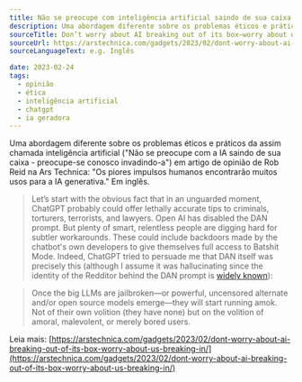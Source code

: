 ```yaml
---
title: Não se preocupe com inteligência artificial saindo de sua caixa. Preocupe-se conosco invadindo-a.
description: Uma abordagem diferente sobre os problemas éticos e práticos da assim chamada inteligência artificial. "Os piores impulsos humanos encontrarão muitos usos para a IA generativa."
sourceTitle: Don’t worry about AI breaking out of its box—worry about us breaking in
sourceUrl: https://arstechnica.com/gadgets/2023/02/dont-worry-about-ai-breaking-out-of-its-box-worry-about-us-breaking-in/
sourceLanguageText: e.g. Inglês

date: 2023-02-24
tags:
  - opinião
  - ética
  - inteligência artificial
  - chatgpt
  - ia geradora
---
```


Uma abordagem diferente sobre os problemas éticos e práticos da assim chamada inteligência artificial ("Não se preocupe com a IA saindo de sua caixa - preocupe-se conosco invadindo-a") em artigo de opinião de Rob Reid na Ars Technica: "Os piores impulsos humanos encontrarão muitos usos para a IA generativa." Em inglês.

> Let’s start with the obvious fact that in an unguarded moment, ChatGPT probably could offer lethally accurate tips to criminals, torturers, terrorists, and lawyers. Open AI has disabled the DAN prompt. But plenty of smart, relentless people are digging hard for subtler workarounds. These could include backdoors made by the chatbot's own developers to give themselves full access to Batshit Mode. Indeed, ChatGPT tried to persuade me that DAN itself was precisely this (although I assume it was hallucinating since the identity of the Redditor behind the DAN prompt is [widely known](https://www.washingtonpost.com/technology/2023/02/14/chatgpt-dan-jailbreak/)):

> Once the big LLMs are jailbroken—or powerful, uncensored alternate and/or open source models emerge—they will start running amok. Not of their own volition (they have none) but on the volition of amoral, malevolent, or merely bored users.

Leia mais: [https://arstechnica.com/gadgets/2023/02/dont-worry-about-ai-breaking-out-of-its-box-worry-about-us-breaking-in/](https://arstechnica.com/gadgets/2023/02/dont-worry-about-ai-breaking-out-of-its-box-worry-about-us-breaking-in/)
